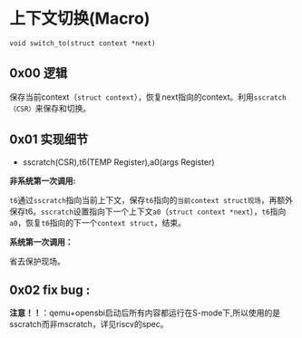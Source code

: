 # 上下文切换(Macro)

`void switch_to(struct context *next)`

## 0x00 逻辑
保存当前context（`struct context`），恢复next指向的context。利用`sscratch（CSR）`来保存和切换。



## 0x01 实现细节
- sscratch(CSR),t6(TEMP Register),a0(args Register)

**非系统第一次调用:**

`t6`通过`sscratch`指向当前上下文，保存`t6`指向的`当前context struct现场`，再额外保存t6。`sscratch`设置指向下一个上下文`a0`（`struct context *next`），`t6`指向`a0`，恢复`t6`指向的下一个`context struct`，结束。

**系统第一次调用：**

省去保护现场。

## 0x02 fix bug :
**注意！！**：qemu+opensbi启动后所有内容都运行在S-mode下,所以使用的是sscratch而非mscratch，详见riscv的spec。
